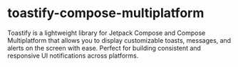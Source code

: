 # toastify-compose-multiplatform
Toastify is a lightweight library for Jetpack Compose and Compose Multiplatform that allows you to display customizable toasts, messages, and alerts on the screen with ease. Perfect for building consistent and responsive UI notifications across platforms.
